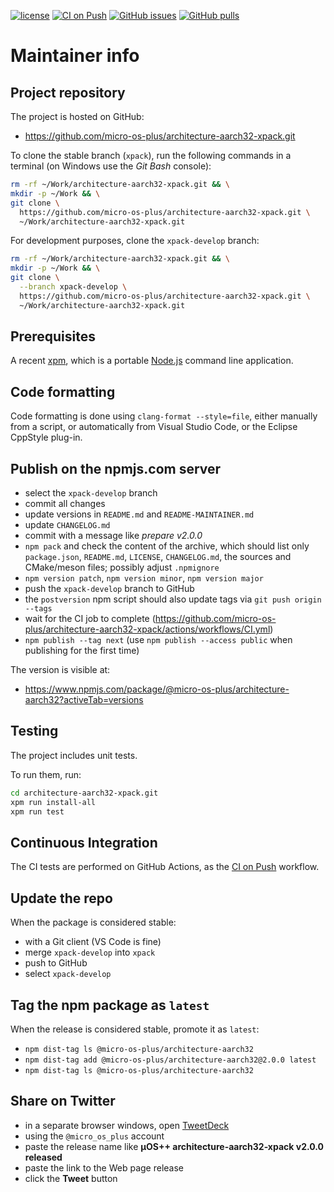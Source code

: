 [![license](https://img.shields.io/github/license/micro-os-plus/architecture-aarch32-xpack)](https://github.com/micro-os-plus/architecture-aarch32/blob/xpack/LICENSE)
[![CI on Push](https://github.com/micro-os-plus/architecture-aarch32-xpack/workflows/CI%20on%20Push/badge.svg)](https://github.com/micro-os-plus/architecture-aarch32/actions?query=workflow%3A%22CI+on+Push%22)
[![GitHub issues](https://img.shields.io/github/issues/micro-os-plus/architecture-aarch32-xpack.svg)](https://github.com/micro-os-plus/architecture-aarch32/issues/)
[![GitHub pulls](https://img.shields.io/github/issues-pr/micro-os-plus/architecture-aarch32-xpack.svg)](https://github.com/micro-os-plus/architecture-aarch32/pulls/)

# Maintainer info

## Project repository

The project is hosted on GitHub:

- <https://github.com/micro-os-plus/architecture-aarch32-xpack.git>

To clone the stable branch (`xpack`), run the following commands in a
terminal (on Windows use the _Git Bash_ console):

```sh
rm -rf ~/Work/architecture-aarch32-xpack.git && \
mkdir -p ~/Work && \
git clone \
  https://github.com/micro-os-plus/architecture-aarch32-xpack.git \
  ~/Work/architecture-aarch32-xpack.git
```

For development purposes, clone the `xpack-develop` branch:

```sh
rm -rf ~/Work/architecture-aarch32-xpack.git && \
mkdir -p ~/Work && \
git clone \
  --branch xpack-develop \
  https://github.com/micro-os-plus/architecture-aarch32-xpack.git \
  ~/Work/architecture-aarch32-xpack.git
```

## Prerequisites

A recent [xpm](https://xpack.github.io/xpm/), which is a portable
[Node.js](https://nodejs.org/) command line application.

## Code formatting

Code formatting is done using `clang-format --style=file`, either manually
from a script, or automatically from Visual Studio Code, or the Eclipse
CppStyle plug-in.

## Publish on the npmjs.com server

- select the `xpack-develop` branch
- commit all changes
- update versions in `README.md` and `README-MAINTAINER.md`
- update `CHANGELOG.md`
- commit with a message like _prepare v2.0.0_
- `npm pack` and check the content of the archive, which should list
  only `package.json`, `README.md`, `LICENSE`, `CHANGELOG.md`,
  the sources and CMake/meson files;
  possibly adjust `.npmignore`
- `npm version patch`, `npm version minor`, `npm version major`
- push the `xpack-develop` branch to GitHub
- the `postversion` npm script should also update tags via `git push origin --tags`
- wait for the CI job to complete
  (<https://github.com/micro-os-plus/architecture-aarch32-xpack/actions/workflows/CI.yml>)
- `npm publish --tag next` (use `npm publish --access public` when
  publishing for the first time)

The version is visible at:

- <https://www.npmjs.com/package/@micro-os-plus/architecture-aarch32?activeTab=versions>

## Testing

The project includes unit tests.

To run them, run:

```sh
cd architecture-aarch32-xpack.git
xpm run install-all
xpm run test
```

## Continuous Integration

The CI tests are performed on GitHub Actions, as the
[CI on Push](https://github.com/micro-os-plus/architecture-aarch32-xpack/actions?query=workflow%3A%22CI+on+Push%22)
workflow.

## Update the repo

When the package is considered stable:

- with a Git client (VS Code is fine)
- merge `xpack-develop` into `xpack`
- push to GitHub
- select `xpack-develop`

## Tag the npm package as `latest`

When the release is considered stable, promote it as `latest`:

- `npm dist-tag ls @micro-os-plus/architecture-aarch32`
- `npm dist-tag add @micro-os-plus/architecture-aarch32@2.0.0 latest`
- `npm dist-tag ls @micro-os-plus/architecture-aarch32`

## Share on Twitter

- in a separate browser windows, open [TweetDeck](https://tweetdeck.twitter.com/)
- using the `@micro_os_plus` account
- paste the release name like **µOS++ architecture-aarch32-xpack v2.0.0 released**
- paste the link to the Web page release
- click the **Tweet** button
